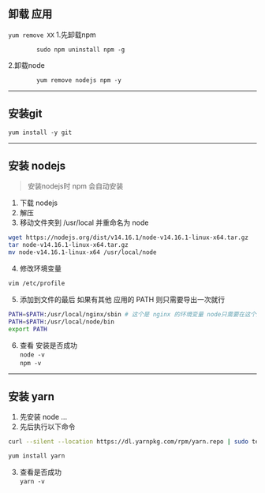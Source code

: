 
## 卸载 应用
`yum remove XX`
1.先卸载npm 

            sudo npm uninstall npm -g

2.卸载node

            yum remove nodejs npm -y
---

## 安装git
`yum install -y git`

---

## 安装 nodejs
> 安装nodejs时 npm 会自动安装
1. 下载 nodejs
2. 解压
3. 移动文件夹到 /usr/local 并重命名为 node

```bash
wget https://nodejs.org/dist/v14.16.1/node-v14.16.1-linux-x64.tar.gz
tar node-v14.16.1-linux-x64.tar.gz
mv node-v14.16.1-linux-x64 /usr/local/node
```
4. 修改环境变量
```bash
vim /etc/profile
```
5. 添加到文件的最后
如果有其他 应用的 PATH 则只需要导出一次就行
```bash
PATH=$PATH:/usr/local/nginx/sbin # 这个是 nginx 的环境变量 node只需要在这个后面加入就行 共用一个 export
PATH=$PATH:/usr/local/node/bin
export PATH
```
6. 查看 安装是否成功  
`node -v`  
`npm -v`

---

## 安装 yarn
1. 先安装 node ...
2. 先后执行以下命令
```bash
curl --silent --location https://dl.yarnpkg.com/rpm/yarn.repo | sudo tee /etc/yum.repos.d/yarn.repo
```
```bash
yum install yarn
```
3. 查看是否成功  
`yarn -v`